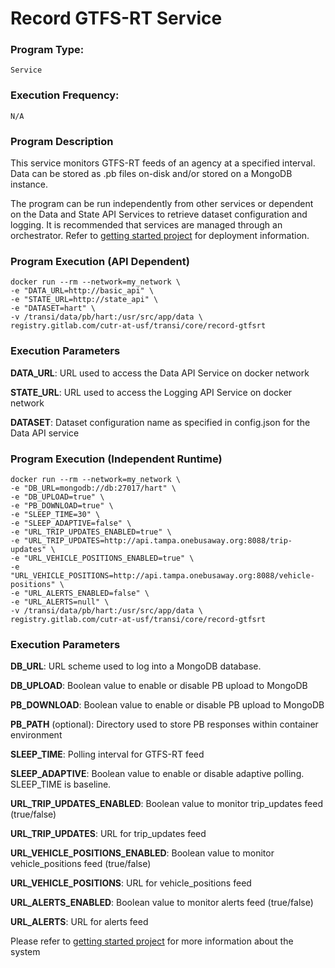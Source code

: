 # Record GTFS-RT Service

### Program Type:

	Service

### Execution Frequency:

	N/A

### Program Description

This service monitors GTFS-RT feeds of an agency at a specified interval. Data can be stored as .pb files on-disk and/or stored on a MongoDB instance. 

The program can be run independently from other services or dependent on the Data and State API Services to retrieve dataset configuration and logging. It is recommended that services are managed through an orchestrator. Refer to [getting started project](https://gitlab.com/cutr-at-usf/transi/core/getting-started) for deployment information.

### Program Execution (API Dependent)

```
docker run --rm --network=my_network \
-e "DATA_URL=http://basic_api" \
-e "STATE_URL=http://state_api" \
-e "DATASET=hart" \
-v /transi/data/pb/hart:/usr/src/app/data \
registry.gitlab.com/cutr-at-usf/transi/core/record-gtfsrt
```

### Execution Parameters

**DATA_URL**: URL used to access the Data API Service on docker network

**STATE_URL**: URL used to access the Logging API Service on docker network

**DATASET**: Dataset configuration name as specified in config.json for the Data API service

### Program Execution (Independent Runtime)

```
docker run --rm --network=my_network \
-e "DB_URL=mongodb://db:27017/hart" \
-e "DB_UPLOAD=true" \
-e "PB_DOWNLOAD=true" \
-e "SLEEP_TIME=30" \
-e "SLEEP_ADAPTIVE=false" \
-e "URL_TRIP_UPDATES_ENABLED=true" \
-e "URL_TRIP_UPDATES=http://api.tampa.onebusaway.org:8088/trip-updates" \
-e "URL_VEHICLE_POSITIONS_ENABLED=true" \
-e "URL_VEHICLE_POSITIONS=http://api.tampa.onebusaway.org:8088/vehicle-positions" \
-e "URL_ALERTS_ENABLED=false" \
-e "URL_ALERTS=null" \
-v /transi/data/pb/hart:/usr/src/app/data \
registry.gitlab.com/cutr-at-usf/transi/core/record-gtfsrt
```

### Execution Parameters

**DB_URL**: URL scheme used to log into a MongoDB database.

**DB_UPLOAD**: Boolean value to enable or disable PB upload to MongoDB

**PB_DOWNLOAD**: Boolean value to enable or disable PB upload to MongoDB

**PB_PATH** (optional): Directory used to store PB responses within container environment

**SLEEP_TIME**: Polling interval for GTFS-RT feed

**SLEEP_ADAPTIVE**: Boolean value to enable or disable adaptive polling. SLEEP_TIME is baseline.

**URL_TRIP_UPDATES_ENABLED**: Boolean value to monitor trip_updates feed (true/false)

**URL_TRIP_UPDATES**: URL for trip_updates feed

**URL_VEHICLE_POSITIONS_ENABLED**: Boolean value to monitor vehicle_positions feed (true/false)

**URL_VEHICLE_POSITIONS**: URL for vehicle_positions feed

**URL_ALERTS_ENABLED**: Boolean value to monitor alerts feed (true/false)

**URL_ALERTS**: URL for alerts feed

Please refer to [getting started project](https://gitlab.com/cutr-at-usf/transi/core/getting-started) for more information about the system
